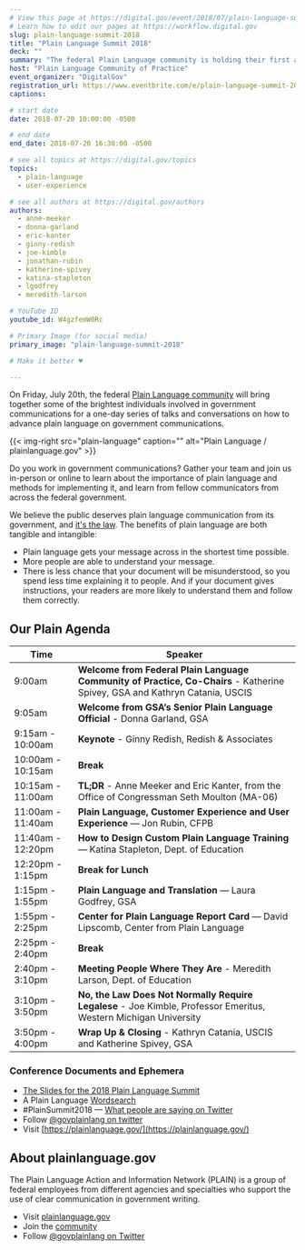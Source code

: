 ```yaml
---
# View this page at https://digital.gov/event/2018/07/plain-language-summit-2018
# Learn how to edit our pages at https://workflow.digital.gov
slug: plain-language-summit-2018
title: "Plain Language Summit 2018"
deck: ""
summary: "The federal Plain Language community is holding their first all-day summit in Washington D.C., and you’re invited!"
host: "Plain Language Community of Practice"
event_organizer: "DigitalGov"
registration_url: https://www.eventbrite.com/e/plain-language-summit-2018-tickets-46589162439
captions: 

# start date
date: 2018-07-20 10:00:00 -0500

# end date
end_date: 2018-07-20 16:30:00 -0500

# see all topics at https://digital.gov/topics
topics: 
  - plain-language
  - user-experience

# see all authors at https://digital.gov/authors
authors: 
  - anne-meeker
  - donna-garland
  - eric-kanter
  - ginny-redish
  - joe-kimble
  - jonathan-rubin
  - katherine-spivey
  - katina-stapleton
  - lgodfrey
  - meredith-larson

# YouTube ID
youtube_id: W4gzfemW0Rc

# Primary Image (for social media)
primary_image: "plain-language-summit-2018"

# Make it better ♥

---
```


On Friday, July 20th, the federal [Plain Language community](https://digital.gov/communities/plain-language/) will bring together some of the brightest individuals involved in government communications for a one-day series of talks and conversations on how to advance plain language on government communications.

{{< img-right src="plain-language" caption="" alt="Plain Language / plainlanguage.gov" >}}

Do you work in government communications? Gather your team and join us in-person or online to learn about the importance of plain language and methods for implementing it, and learn from fellow communicators from across the federal government.

We believe the public deserves plain language communication from its government, and [it's the law](https://www.plainlanguage.gov/law/). The benefits of plain language are both tangible and intangible:

- Plain language gets your message across in the shortest time possible.
- More people are able to understand your message.
- There is less chance that your document will be misunderstood, so you spend less time explaining it to people. And if your document gives instructions, your readers are more likely to understand them and follow them correctly.

## Our Plain Agenda

| Time              | Speaker                                                                                                                     |
|-------------------|-----------------------------------------------------------------------------------------------------------------------------|
| 9:00am            | **Welcome from Federal Plain Language Community of Practice, Co-Chairs** - Katherine Spivey, GSA and Kathryn Catania, USCIS |
| 9:05am            | **Welcome from GSA’s Senior Plain Language Official** - Donna Garland, GSA                                                  |
| 9:15am - 10:00am  | **Keynote** - Ginny Redish, Redish & Associates                                                                             |
| 10:00am - 10:15am | **Break**                                                                                                                   |
| 10:15am - 11:00am | **TL;DR** - Anne Meeker and Eric Kanter, from the Office of Congressman Seth Moulton (MA-06)                            |
| 11:00am - 11:40am | **Plain Language, Customer Experience and User Experience** — Jon Rubin, CFPB                                               |
| 11:40am - 12:20pm | **How to Design Custom Plain Language Training** — Katina Stapleton, Dept. of Education                                     |
| 12:20pm - 1:15pm  | **Break for Lunch**                                                                                                         |
| 1:15pm - 1:55pm   | **Plain Language and Translation** — Laura Godfrey, GSA                                                                                  |
| 1:55pm - 2:25pm   | **Center for Plain Language Report Card** — David Lipscomb, Center from Plain Language                                          |
| 2:25pm - 2:40pm   | **Break**                                                                                                                   |
| 2:40pm - 3:10pm   | **Meeting People Where They Are** - Meredith Larson, Dept. of Education                                                                    |
| 3:10pm - 3:50pm   | **No, the Law Does Not Normally Require Legalese** - Joe Kimble, Professor Emeritus, Western Michigan University            |
| 3:50pm - 4:00pm   | **Wrap Up & Closing** - Kathryn Catania, USCIS and Katherine Spivey, GSA                                                  |


### Conference Documents and Ephemera
- [The Slides for the 2018 Plain Language Summit](https://s3.amazonaws.com/digitalgov/2018-Plain-Language-Summit.pdf)
- A Plain Language [Wordsearch](https://s3.amazonaws.com/digitalgov/wordsearch.png)
- #PlainSummit2018 — [What people are saying on Twitter](https://twitter.com/hashtag/PlainSummit2018)
- Follow [@govplainlang on twitter](https://twitter.com/govplainlang)
- Visit [https://plainlanguage.gov/](https://plainlanguage.gov/)


## About plainlanguage.gov

The Plain Language Action and Information Network (PLAIN) is a group of federal employees from different agencies and specialties who support the use of clear communication in government writing.

- Visit [plainlanguage.gov](https://www.plainlanguage.gov/)
- Join the [community](https://digital.gov/communities/plain-language/)
- Follow [@govplainlang on Twitter](https://twitter.com/govplainlang)


